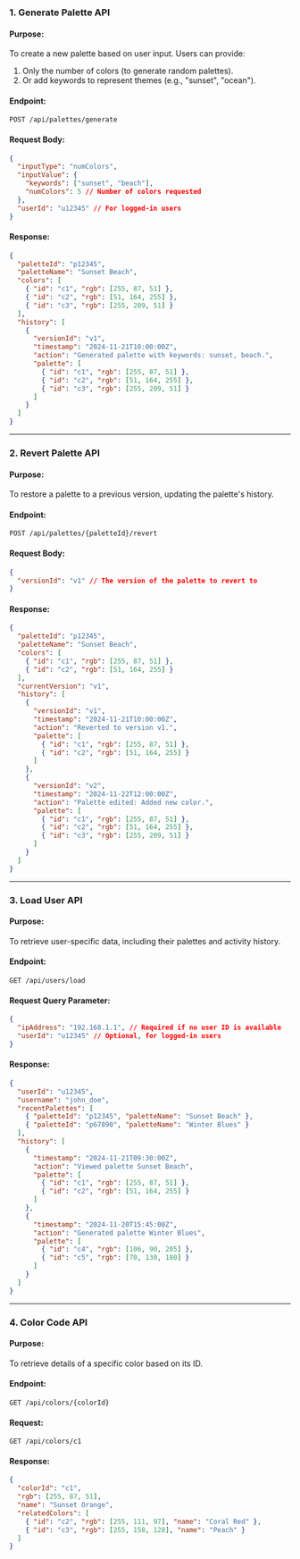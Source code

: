 ### **1. Generate Palette API**

#### **Purpose**:
To create a new palette based on user input. Users can provide:
1. Only the number of colors (to generate random palettes).
2. Or add keywords to represent themes (e.g., "sunset", "ocean").

#### **Endpoint**:
`POST /api/palettes/generate`

#### **Request Body**:
```json
{
  "inputType": "numColors",
  "inputValue": {
    "keywords": ["sunset", "beach"], 
    "numColors": 5 // Number of colors requested
  },
  "userId": "u12345" // For logged-in users
}
```

#### **Response**:
```json
{
  "paletteId": "p12345",
  "paletteName": "Sunset Beach",
  "colors": [
    { "id": "c1", "rgb": [255, 87, 51] },
    { "id": "c2", "rgb": [51, 164, 255] },
    { "id": "c3", "rgb": [255, 209, 51] }
  ],
  "history": [
    {
      "versionId": "v1",
      "timestamp": "2024-11-21T10:00:00Z",
      "action": "Generated palette with keywords: sunset, beach.",
      "palette": [
        { "id": "c1", "rgb": [255, 87, 51] },
        { "id": "c2", "rgb": [51, 164, 255] },
        { "id": "c3", "rgb": [255, 209, 51] }
      ]
    }
  ]
}
```

---

### **2. Revert Palette API**

#### **Purpose**:
To restore a palette to a previous version, updating the palette's history.

#### **Endpoint**:
`POST /api/palettes/{paletteId}/revert`

#### **Request Body**:
```json
{
  "versionId": "v1" // The version of the palette to revert to
}
```

#### **Response**:
```json
{
  "paletteId": "p12345",
  "paletteName": "Sunset Beach",
  "colors": [
    { "id": "c1", "rgb": [255, 87, 51] },
    { "id": "c2", "rgb": [51, 164, 255] }
  ],
  "currentVersion": "v1",
  "history": [
    {
      "versionId": "v1",
      "timestamp": "2024-11-21T10:00:00Z",
      "action": "Reverted to version v1.",
      "palette": [
        { "id": "c1", "rgb": [255, 87, 51] },
        { "id": "c2", "rgb": [51, 164, 255] }
      ]
    },
    {
      "versionId": "v2",
      "timestamp": "2024-11-22T12:00:00Z",
      "action": "Palette edited: Added new color.",
      "palette": [
        { "id": "c1", "rgb": [255, 87, 51] },
        { "id": "c2", "rgb": [51, 164, 255] },
        { "id": "c3", "rgb": [255, 209, 51] }
      ]
    }
  ]
}
```

---

### **3. Load User API**

#### **Purpose**:
To retrieve user-specific data, including their palettes and activity history.

#### **Endpoint**:
`GET /api/users/load`

#### **Request Query Parameter**:
```json
{
  "ipAddress": "192.168.1.1", // Required if no user ID is available
  "userId": "u12345" // Optional, for logged-in users
}
```

#### **Response**:
```json
{
  "userId": "u12345",
  "username": "john_doe",
  "recentPalettes": [
    { "paletteId": "p12345", "paletteName": "Sunset Beach" },
    { "paletteId": "p67890", "paletteName": "Winter Blues" }
  ],
  "history": [
    {
      "timestamp": "2024-11-21T09:30:00Z",
      "action": "Viewed palette Sunset Beach",
      "palette": [
        { "id": "c1", "rgb": [255, 87, 51] },
        { "id": "c2", "rgb": [51, 164, 255] }
      ]
    },
    {
      "timestamp": "2024-11-20T15:45:00Z",
      "action": "Generated palette Winter Blues",
      "palette": [
        { "id": "c4", "rgb": [106, 90, 205] },
        { "id": "c5", "rgb": [70, 130, 180] }
      ]
    }
  ]
}
```

---

### **4. Color Code API**

#### **Purpose**:
To retrieve details of a specific color based on its ID.

#### **Endpoint**:
`GET /api/colors/{colorId}`

#### **Request**:
```http
GET /api/colors/c1
```

#### **Response**:
```json
{
  "colorId": "c1",
  "rgb": [255, 87, 51],
  "name": "Sunset Orange",
  "relatedColors": [
    { "id": "c2", "rgb": [255, 111, 97], "name": "Coral Red" },
    { "id": "c3", "rgb": [255, 158, 128], "name": "Peach" }
  ]
}
```

